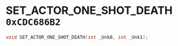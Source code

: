 # SET_ACTOR_ONE_SHOT_DEATH `0xCDC686B2`

```cpp
void SET_ACTOR_ONE_SHOT_DEATH(int _Unk0, int _Unk1);
```